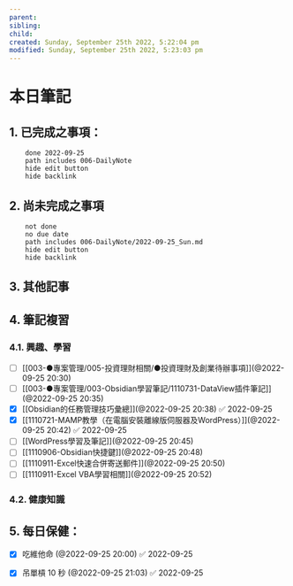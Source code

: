```yaml
---
parent: 
sibling: 
child: 
created: Sunday, September 25th 2022, 5:22:04 pm
modified: Sunday, September 25th 2022, 5:23:03 pm
---
```


# 本日筆記


## 1. 已完成之事項：
```tasks
	done 2022-09-25
	path includes 006-DailyNote
	hide edit button 
	hide backlink
```

## 2. 尚未完成之事項
```tasks
	not done
	no due date
	path includes 006-DailyNote/2022-09-25_Sun.md
	hide edit button 
	hide backlink
```

## 3. 其他記事

## 4. 筆記複習
### 4.1. 興趣、學習
- [ ] [[003-●專案管理/005-投資理財相關/●投資理財及創業待辦事項]](@2022-09-25 20:30)
- [ ] [[003-●專案管理/003-Obsidian學習筆記/1110731-DataView插件筆記]](@2022-09-25 20:35)
- [x] [[Obsidian的任務管理技巧彙總]](@2022-09-25 20:38) ✅ 2022-09-25
- [x] [[1110721-MAMP教學（在電腦安裝離線版伺服器及WordPress）]](@2022-09-25 20:42) ✅ 2022-09-25
- [ ] [[WordPress學習及筆記]](@2022-09-25 20:45)
- [ ] [[1110906-Obsidian快捷鍵]](@2022-09-25 20:48)
- [ ] [[1110911-Excel快速合併寄送郵件]](@2022-09-25 20:50)
- [ ] [[1110911-Excel VBA學習相關]](@2022-09-25 20:52)

### 4.2. 健康知識

## 5. 每日保健：
- [x] 吃維他命 (@2022-09-25 20:00) ✅ 2022-09-25
- [x] 吊單槓 10 秒 (@2022-09-25 21:03) ✅ 2022-09-25


